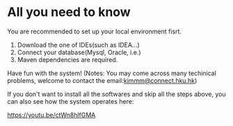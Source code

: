 # All you need to know

You are recommended to set up your local environment fisrt.
1. Download the one of IDEs(such as IDEA...)
2. Connect your database(Mysql, Oracle, i.e.)
3. Maven dependencies are required.

Have fun with the system!
(Notes: You may come across many techinical problems, welcome to contact the email:kimmm@connect.hku.hk)


If you don't want to install all the softwares and skip all the steps above, you can also see how the system operates here: 

https://youtu.be/ctWn8hlfGMA
